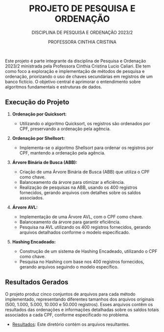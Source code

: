 <h1 align="center"> PROJETO DE PESQUISA E ORDENAÇÃO </h1>
<P align="center"> DISCIPLINA DE PESQUISA E ORDENAÇÃO 2023/2 </P>
<P align="center"> PROFESSORA CINTHIA CRISTINA </P>

<br>

Este projeto é parte integrante da disciplina de Pesquisa e Ordenação 2023/2 ministrada pela Professora Cinthia Cristina Lucio Caliari. Ele tem como foco a exploração e implementação de métodos de pesquisa e ordenação, priorizando o uso de chaves secundárias em registros de um banco fictício. O objetivo central é aprimorar o entendimento sobre algoritmos fundamentais e estruturas de dados.

## Execução do Projeto

1. **Ordenação por Quicksort:**
   - Utilizando o algoritmo Quicksort, os registros são ordenados por CPF, preservando a ordenação pela agência.

2. **Ordenação por Shellsort:**
   - Implementa-se o algoritmo Shellsort para ordenar os registros por CPF, mantendo a ordenação pela agência.

3. **Árvore Binária de Busca (ABB):**
   - Criação de uma Árvore Binária de Busca (ABB) que utiliza o CPF como chave.
   - Balanceamento da árvore para otimizar a eficiência.
   - Realização de pesquisas na ABB, usando os 400 registros fornecidos, gerando arquivos com detalhes sobre os saldos associados.

4. **Árvore AVL:**
   - Implementação de uma Árvore AVL, com o CPF como chave.
   - Balanceamento da árvore para garantir eficiência.
   - Pesquisa na AVL utilizando os 400 registros fornecidos, gerando arquivos detalhados conforme o modelo especificado.

5. **Hashing Encadeado:**
   - Construção de um sistema de Hashing Encadeado, utilizando o CPF como chave.
   - Pesquisa no Hashing com base nos 400 registros fornecidos, gerando arquivos seguindo o modelo específico.

## Resultados Gerados

O projeto produz cinco conjuntos de arquivos para cada método implementado, representando diferentes tamanhos dos arquivos originais (500, 1.000, 5.000, 10.000 e 50.000 registros). Esses arquivos contêm os resultados das ordenações e informações detalhadas sobre os saldos totais associados a cada CPF, conforme especificado no problema.

- [Resultados](src/main/resources): Este diretório contém os arquivos resultantes.
